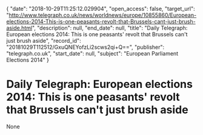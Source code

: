 {
  "date": "2018-10-29T11:25:12.029904", 
  "open_access": false, 
  "target_url": "http://www.telegraph.co.uk/news/worldnews/europe/10855860/European-elections-2014-This-is-one-peasants-revolt-that-Brussels-cant-just-brush-aside.html", 
  "description": null, 
  "end_date": null, 
  "title": "Daily Telegraph: European elections 2014: This is one peasants' revolt that Brussels can't just brush aside", 
  "record_id": "20181029T112512/GxuQNEYofzLi2scws2qi+Q==", 
  "publisher": "telegraph.co.uk", 
  "start_date": null, 
  "subject": "European Parliament Elections 2014"
}

# Daily Telegraph: European elections 2014: This is one peasants' revolt that Brussels can't just brush aside

None
